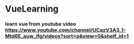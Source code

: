 # VueLearning
### learn vue from youtube video https://www.youtube.com/channel/UCazV3A3_1-Mtd6E_auw_ifg/videos?sort=p&view=0&shelf_id=1
